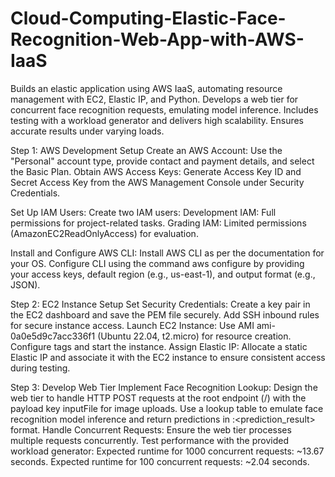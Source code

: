 # Cloud-Computing-Elastic-Face-Recognition-Web-App-with-AWS-IaaS
Builds an elastic application using AWS IaaS, automating resource management with EC2, Elastic IP, and Python. Develops a web tier for concurrent face recognition requests, emulating model inference. Includes testing with a workload generator and delivers high scalability. Ensures accurate results under varying loads.

Step 1: AWS Development Setup
Create an AWS Account:
Use the "Personal" account type, provide contact and payment details, and select the Basic Plan.
Obtain AWS Access Keys:
Generate Access Key ID and Secret Access Key from the AWS Management Console under Security Credentials.

Set Up IAM Users:
Create two IAM users:
Development IAM: Full permissions for project-related tasks.
Grading IAM: Limited permissions (AmazonEC2ReadOnlyAccess) for evaluation.

Install and Configure AWS CLI:
Install AWS CLI as per the documentation for your OS.
Configure CLI using the command aws configure by providing your access keys, default region (e.g., us-east-1), and output format (e.g., JSON).

Step 2: EC2 Instance Setup
Set Security Credentials:
Create a key pair in the EC2 dashboard and save the PEM file securely.
Add SSH inbound rules for secure instance access.
Launch EC2 Instance:
Use AMI ami-0a0e5d9c7acc336f1 (Ubuntu 22.04, t2.micro) for resource creation.
Configure tags and start the instance.
Assign Elastic IP:
Allocate a static Elastic IP and associate it with the EC2 instance to ensure consistent access during testing.

Step 3: Develop Web Tier
Implement Face Recognition Lookup:
Design the web tier to handle HTTP POST requests at the root endpoint (/) with the payload key inputFile for image uploads.
Use a lookup table to emulate face recognition model inference and return predictions in <filename>:<prediction_result> format.
Handle Concurrent Requests:
Ensure the web tier processes multiple requests concurrently.
Test performance with the provided workload generator:
Expected runtime for 1000 concurrent requests: ~13.67 seconds.
Expected runtime for 100 concurrent requests: ~2.04 seconds.
